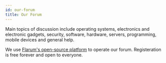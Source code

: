 ```yaml
---
id: our-forum
title: Our Forum
---
```


Main topics of discussion include operating systems, electronics and electronic gadgets, security, software, hardware, servers, programming, mobile devices and general help. 

We use [Flarum's open-source platform](https://flarum.org/) to operate our forum. Registeration is free forever and open to everyone.